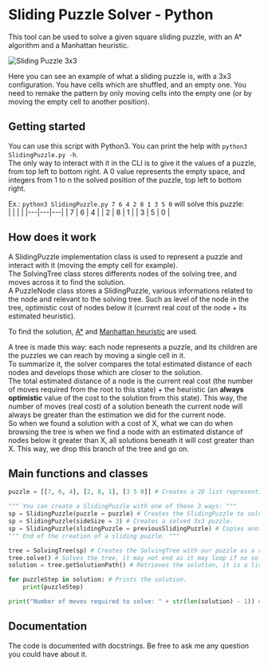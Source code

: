 # Sliding Puzzle Solver - Python
This tool can be used to solve a given square sliding puzzle, with an A* algorithm and a Manhattan heuristic.

![Sliding Puzzle 3x3](https://upload.wikimedia.org/wikipedia/commons/a/a5/Batgirl.gif)

Here you can see an example of what a sliding puzzle is, with a 3x3 configuration. You have cells which are shuffled, and an empty one. You need to remake the pattern by only moving cells into the empty one (or by moving the empty cell to another position).
## Getting started
You can use this script with Python3. You can print the help with `python3 SlidingPuzzle.py -h`.  
The only way to interact with it in the CLI is to give it the values of a puzzle, from top left to bottom right. A 0 value represents the empty space, and integers from 1 to n the solved position of the puzzle, top left to bottom right.

Ex.: `python3 SlidingPuzzle.py 7 6 4 2 8 1 3 5 0` will solve this puzzle:  
|  |  |  |
|---|---|---|
| 7 | 6 | 4 |
| 2 | 8 | 1 |
| 3 | 5 | 0 |

## How does it work
A SlidingPuzzle implementation class is used to represent a puzzle and interact with it (moving the empty cell for example).  
The SolvingTree class stores differents nodes of the solving tree, and moves across it to find the solution.  
A PuzzleNode class stores a SlidingPuzzle, various informations related to the node and relevant to the solving tree. Such as level of the node in the tree, optimistic cost of nodes below it (current real cost of the node + its estimated heuristic).

To find the solution, [A*](https://en.wikipedia.org/wiki/A*_search_algorithm) and [Manhattan heuristic](https://en.wikipedia.org/wiki/Taxicab_geometry) are used.

A tree is made this way: each node represents a puzzle, and its children are the puzzles we can reach by moving a single cell in it.  
To summarize it, the solver compares the total estimated distance of each nodes and develops those which are closer to the solution.  
The total estimated distance of a node is the current real cost (the number of moves required from the root to this state) + the heuristic (an **always optimistic** value of the cost to the solution from this state). This way, the number of moves (real cost) of a solution beneath the current node will always be greater than the estimation we did for the current node.  
So when we found a solution with a cost of X, what we can do when browsing the tree is when we find a node with an estimated distance of nodes below it greater than X, all solutions beneath it will cost greater than X. This way, we drop this branch of the tree and go on.

## Main functions and classes

```python
puzzle = [[7, 6, 4], [2, 8, 1], [3 5 0]] # Creates a 2D list representing the root puzzle.

""" You can create a SlidingPuzzle with one of these 3 ways: """
sp = SlidingPuzzle(puzzle = puzzle) # Creates the SlidingPuzzle to solve.
sp = SlidingPuzzle(sideSize = 3) # Creates a solved 3x3 puzzle.
sp = SlidingPuzzle(slidingPuzzle = previousSlidingPuzzle) # Copies another SlidingPuzzle.
""" End of the creation of a sliding puzzle. """

tree = SolvingTree(sp) # Creates the SolvingTree with our puzzle as a root.
tree.solve() # Solves the tree, it may not end as it may loop if no solution exists to our puzzle.
solution = tree.getSolutionPath() # Retrieves the solution, it is a list of puzzles with each being a different move.

for puzzleStep in solution: # Prints the solution.
    print(puzzleStep)

print("Number of moves required to solve: " + str(len(solution) - 1)) # Prints the number of moves required to reach the solution.
```

## Documentation
The code is documented with docstrings. Be free to ask me any question you could have about it.
